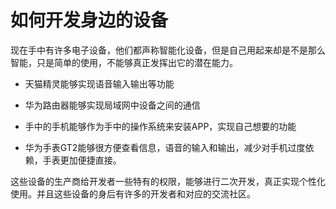 # 如何开发身边的设备

现在手中有许多电子设备，他们都声称智能化设备，但是自己用起来却是不是那么智能，只是简单的使用，不能够真正发挥出它的潜在能力。

- 天猫精灵能够实现语音输入输出等功能

- 华为路由器能够实现局域网中设备之间的通信

- 手中的手机能够作为手中的操作系统来安装APP，实现自己想要的功能

- 华为手表GT2能够很方便查看信息，语音的输入和输出，减少对手机过度依赖，手表更加便捷直接。

这些设备的生产商给开发者一些特有的权限，能够进行二次开发，真正实现个性化使用。并且这些设备的身后有许多的开发者和对应的交流社区。